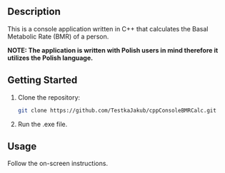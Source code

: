 ## Description

This is a console application written in C++ that calculates the Basal Metabolic Rate (BMR) of a person. 

**NOTE: The application is written with Polish users in mind therefore it utilizes the Polish language.**

## Getting Started

1. Clone the repository:

    ```bash
    git clone https://github.com/TestkaJakub/cppConsoleBMRCalc.git
    ```

2. Run the .exe file.

## Usage

Follow the on-screen instructions.